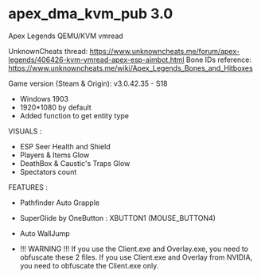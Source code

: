 # apex_dma_kvm_pub 3.0
 Apex Legends QEMU/KVM vmread

UnknownCheats thread: https://www.unknowncheats.me/forum/apex-legends/406426-kvm-vmread-apex-esp-aimbot.html
Bone IDs reference: https://www.unknowncheats.me/wiki/Apex_Legends_Bones_and_Hitboxes

Game version (Steam & Origin): v3.0.42.35 - S18

- Windows 1903
- 1920*1080 by default
- Added function to get entity type

VISUALS :
- ESP Seer Health and Shield
- Players & Items Glow
- DeathBox & Caustic's Traps Glow
- Spectators count

FEATURES :
- Pathfinder Auto Grapple
- SuperGlide by OneButton : XBUTTON1 (MOUSE_BUTTON4)
- Auto WallJump

- !!! WARNING !!!
  If you use the Client.exe and Overlay.exe, you need to obfuscate these 2 files.
  If you use Client.exe and Overlay from NVIDIA, you need to obfuscate the Client.exe only.

